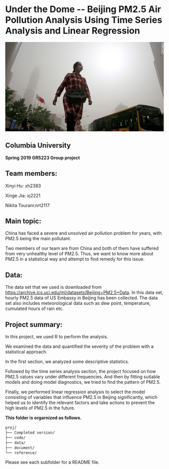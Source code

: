 # Under the Dome -- Beijing PM2.5 Air Pollution Analysis Using Time Series Analysis and Linear Regression

![image](figs/beijing_pm2.5.jpg)

## Columbia University 
**Spring 2019 GR5223 Group project**

## Team members:

Xinyi Hu: xh2383

Xinge Jia: xj2221

Nikita Tourani:nrt2117


## Main topic:

China has faced a severe and unsolved air pollution problem for years, with PM2.5 being the main pollutant.

Two members of our team are from China and both of them have suffered from very unhealthy level of PM2.5. Thus, we want to know more about PM2.5 in a statistical way and attempt to find remedy for this issue.

## Data:

The data set that we used is downloaded from https://archive.ics.uci.edu/ml/datasets/Beijing+PM2.5+Data. In this data set, hourly PM2.5 data of US Embassy in Beijing has been collected. The data set also includes meteorological data such as dew point, temperature, cumulated hours of rain etc.

## Project summary:

In this project, we used R to perform the analysis. 

We examined the data and quantified the severity of the problem with a statistical approach.

In the first section, we analyzed some descriptive statistics.

Followed by the time series analysis section, the project focused on how PM2.5 values vary under different frequencies. And then by fitting suitable models and doing model diagnostics, we tried to find the pattern of PM2.5.

Finally, we performed linear regression analysis to select the model consisting of variables that influence PM2.5 in Beijing significantly, which helped us to identify the relevant factors and take actions to prevent the high levels of PM2.5 in the future.

**This folder is orgarnized as follows.**

```
proj/
├── Completed version/
├── code/
├── data/
├── document/
└── reference/
```

Please see each subfolder for a README file.

